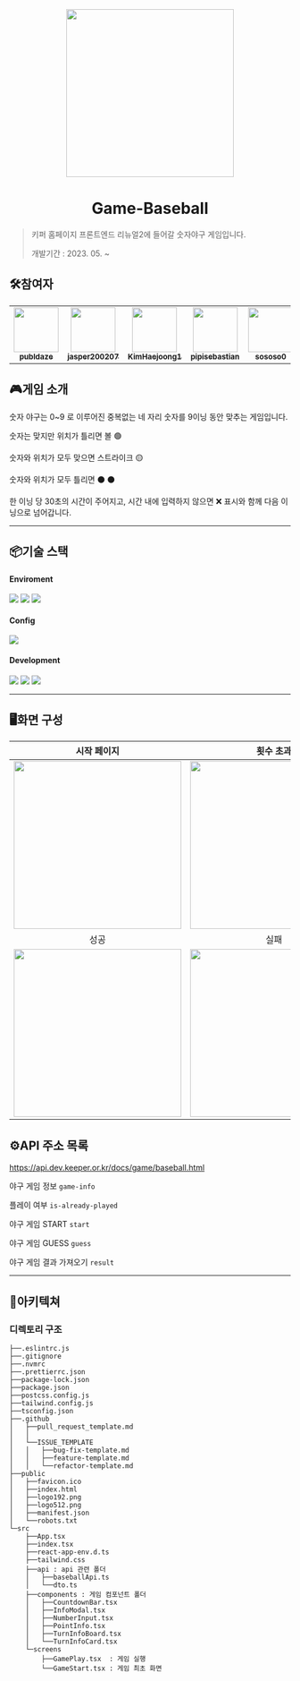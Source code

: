 <div align="center">
<img src="https://keeper.or.kr/static/media/keeper_logo.95fc99d7fb9d9db8b162.png" width="300" alt=""/>
</div>

# <div align="center">Game-Baseball</div>

>
> 키퍼 홈페이지 프론트엔드 리뉴얼2에 들어갈 숫자야구 게임입니다.
> 
> 개발기간 : 2023. 05. ~ 
> 

## 🛠️참여자

<table>
<tr>
<td align="center">
<a href="https://github.com/publdaze">
<img src="https://avatars.githubusercontent.com/u/78250089?v=4" width="80" alt=""/>
<br />
<sub><b>publdaze</b></sub>
</a>
<br />
</td>
<td align="center">
<a href="https://github.com/jasper200207">
<img src="https://avatars.githubusercontent.com/u/51306225?v=4" width="80" alt=""/>
<br />
<sub><b>jasper200207</b></sub>
</a>
<br />
</td>
<td align="center">
<a href="https://github.com/KimHaejoong1">
<img src="https://avatars.githubusercontent.com/u/128127416?v=4" width="80" alt=""/>
<br />
<sub><b>KimHaejoong1</b></sub>
</a>
<br />
</td>
<td align="center">
<a href="https://github.com/pipisebastian">
<img src="https://avatars.githubusercontent.com/u/81643702?v=4" width="80" alt=""/>
<br />
<sub><b>pipisebastian</b></sub>
</a>
<br />
</td>
<td align="center">
<a href="https://github.com/sososo0">
<img src="https://avatars.githubusercontent.com/u/94467302?v=4" width="80" alt=""/>
<br />
<sub><b>sososo0</b></sub>
</a>
<br />
</td>
<td align="center">
<a href="https://github.com/wns1826">
<img src="https://avatars.githubusercontent.com/u/14329410?v=4" width="80" alt=""/>
<br />
<sub><b>wns1826</b></sub>
</a>
<br />
</td>
</tr>
</table>

## 🎮게임 소개

숫자 야구는 0~9 로 이루어진 중복없는 네 자리 숫자를 9이닝 동안 맞추는 게임입니다.

숫자는 맞지만 위치가 틀리면 볼 🟢

숫자와 위치가 모두 맞으면 스트라이크 🟡

숫자와 위치가 모두 틀리면 ⚫️ ⚫️

한 이닝 당 30초의 시간이 주어지고, 시간 내에 입력하지 않으면 ❌ 표시와 함께 다음 이닝으로 넘어갑니다.

---

## 📦기술 스택

#### Enviroment

<img src="https://img.shields.io/badge/visual_studio_code-007ACC?style=for-the-badge&logo=visualstudiocode&logoColor=white"> <img src="https://img.shields.io/badge/git-F05032?style=for-the-badge&logo=git&logoColor=white"> <img src="https://img.shields.io/badge/github-181717?style=for-the-badge&logo=github&logoColor=white">

#### Config

<img src="https://img.shields.io/badge/npm-CB3837?style=for-the-badge&logo=npm&logoColor=white">

#### Development

<img src="https://img.shields.io/badge/typescript-3178C6?style=for-the-badge&logo=typescript&logoColor=white"> <img src="https://img.shields.io/badge/react-61DAFB?style=for-the-badge&logo=react&logoColor=white"> <img src="https://img.shields.io/badge/tailwindcss-06B6D4?style=for-the-badge&logo=tailwindcss&logoColor=white">

---

## 🖥️화면 구성


| 시작 페이지 | 횟수 초과 | 게임 페이지 | 
| --- | --- | --- |
| <img src="https://user-images.githubusercontent.com/128127416/243159251-4846a350-0b10-4c86-b688-03138a83f54d.png" width="300"> |  <img src="https://user-images.githubusercontent.com/81643702/256970360-892864ac-f313-4031-b143-b475a1e54eae.png" width="300"> | <img src="https://i.ibb.co/9WLGzzV/2023-07-29-180808.png" width="300"> |
| <div align="center">성공</div> | <div align="center">실패</div> |
| <img src="https://i.ibb.co/mNjHM4g/2023-07-29-181216.png" width="300"> | <img src="https://i.ibb.co/6BNnLK3/2023-07-29-181419.png" width="300"> |

## ⚙️API 주소 목록

https://api.dev.keeper.or.kr/docs/game/baseball.html

야구 게임 정보 `game-info`

플레이 여부 `is-already-played`

야구 게임 START `start`

야구 게임 GUESS `guess`

야구 게임 결과 가져오기 `result`

---

## 📂아키텍쳐

### 디렉토리 구조
```
├──.eslintrc.js
├──.gitignore
├──.nvmrc
├──.prettierrc.json
├──package-lock.json
├──package.json
├──postcss.config.js
├──tailwind.config.js
├──tsconfig.json
├──.github
│   ├──pull_request_template.md
│   │ 
│   └──ISSUE_TEMPLATE
│   │   ├──bug-fix-template.md
│   │   ├──feature-template.md
│   │   └──refactor-template.md
├──public
│   ├──favicon.ico
│   ├──index.html
│   ├──logo192.png
│   ├──logo512.png
│   ├──manifest.json
│   └──robots.txt
└─src
    ├──App.tsx
    ├──index.tsx
    ├──react-app-env.d.ts
    ├──tailwind.css
    ├──api : api 관련 폴더
    │   ├──baseballApi.ts
    │   └──dto.ts
    ├──components : 게임 컴포넌트 폴더
    │   ├──CountdownBar.tsx 
    │   ├──InfoModal.tsx
    │   ├──NumberInput.tsx
    │   ├──PointInfo.tsx
    │   ├──TurnInfoBoard.tsx
    │   └──TurnInfoCard.tsx
    └─screens
        ├──GamePlay.tsx  : 게임 실행
        └──GameStart.tsx : 게임 최초 화면
```
